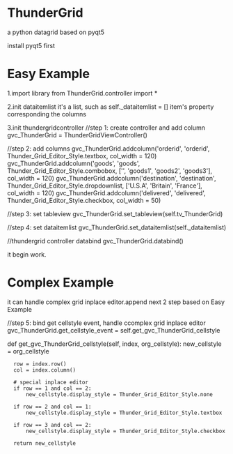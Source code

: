 # ThunderGrid
a python datagrid based on pyqt5


install pyqt5 first


# Easy Example

1.import library
from ThunderGrid.controller import *

2.init dataitemlist
it's a list, such as  self._dataitemlist = []
item's property corresponding the columns

3.init thundergridcontroller
  //step 1: create controller and add column
  gvc_ThunderGrid = ThunderGridViewController()

  //step 2: add columns
  gvc_ThunderGrid.addcolumn('orderid', 'orderid', Thunder_Grid_Editor_Style.textbox, col_width = 120)
  gvc_ThunderGrid.addcolumn('goods', 'goods', Thunder_Grid_Editor_Style.combobox,
                               ['', 'goods1', 'goods2', 'goods3'], col_width = 120)
  gvc_ThunderGrid.addcolumn('destination', 'destination', Thunder_Grid_Editor_Style.dropdownlist,
                               ['U.S.A', 'Britain', 'France'], col_width = 120)
  gvc_ThunderGrid.addcolumn('delivered', 'delivered', Thunder_Grid_Editor_Style.checkbox, col_width = 50)


  //step 3: set tableview
  gvc_ThunderGrid.set_tableview(self.tv_ThunderGrid)
  
  //step 4: set dataitemlist
  gvc_ThunderGrid.set_dataitemlist(self._dataitemlist)

  //thundergrid controller databind
  gvc_ThunderGrid.databind()
  
 
 it begin work.




# Complex Example

it can handle complex grid inplace editor.append next 2 step based on Easy Example

  //step 5: bind get cellstyle event, handle ccomplex grid inplace editor
  gvc_ThunderGrid.get_cellstyle_event = self.get_gvc_ThunderGrid_cellstyle



  def get_gvc_ThunderGrid_cellstyle(self, index, org_cellstyle):
      new_cellstyle = org_cellstyle

      row = index.row()
      col = index.column()

      # special inplace editor
      if row == 1 and col == 2:
          new_cellstyle.display_style = Thunder_Grid_Editor_Style.none

      if row == 2 and col == 1:
          new_cellstyle.display_style = Thunder_Grid_Editor_Style.textbox

      if row == 3 and col == 2:
          new_cellstyle.display_style = Thunder_Grid_Editor_Style.checkbox

      return new_cellstyle



